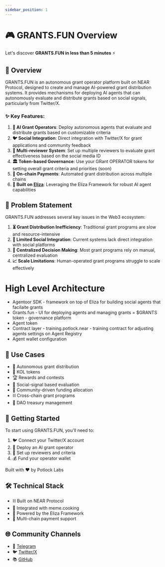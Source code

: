 ```yaml
---
sidebar_position: 1
---
```


# 🎮 GRANTS.FUN Overview

Let's discover **GRANTS.FUN in less than 5 minutes** ⚡

## 🎯 Overview

GRANTS.FUN is an autonomous grant operator platform built on NEAR Protocol, designed to create and manage AI-powered grant distribution systems. It provides mechanisms for deploying AI agents that can autonomously evaluate and distribute grants based on social signals, particularly from Twitter/X.

### ✨ Key Features:

1. **🤖 AI Grant Operators**: Deploy autonomous agents that evaluate and distribute grants based on customizable criteria
2. **🐦 Social Integration**: Direct integration with Twitter/X for grant applications and community feedback
3. **👥 Multi-reviewer System**: Set up multiple reviewers to evaluate grant effectiveness based on the social media ID
4. **🏛️ Token-based Governance**: Use your GRant OPERATOR tokens for setting overall grant criteria and priorities (soon)
5. **💸 On-chain Payments**: Automated grant distribution across multiple chains
6. **🧠 Built on <a href="https://github.com/ai16z/eliza" target="_blank">Eliza</a>**: Leveraging the Eliza Framework for robust AI agent capabilities

## 🤔 Problem Statement

GRANTS.FUN addresses several key issues in the Web3 ecosystem:

1. **⏳ Grant Distribution Inefficiency**: Traditional grant programs are slow and resource-intensive
2. **🔗 Limited Social Integration**: Current systems lack direct integration with social platforms
3. **👤 Centralized Decision Making**: Most grant programs rely on manual, centralized evaluation
4. **📈 Scale Limitations**: Human-operated grant programs struggle to scale effectively

# High Level Architecture
- Agentoor SDK - framework on top of Eliza for building social agents that facilaite grants 
- Grants.fun - UI for deploying agents and managing grants
= $GRANTS token - governance platform
- Agent token
- Contract layer - training.potlock.near - training contract for adjusting agents settings on Agent Registry
- Agent wallet configuration
## 🎯 Use Cases

- 🤖 Autonomous grant distribution
- 🌟 KOL tokens
- 🏆 Rewards and contests
- 📱 Social-signal based evaluation
- 🤝 Community-driven funding allocation
- ⛓️ Cross-chain grant programs
- 🏦 DAO treasury management

## 🚀 Getting Started

To start using GRANTS.FUN, you'll need to:

1. 🐦 Connect your Twitter/X account
2. 🤖 Deploy an AI grant operator
3. 👥 Set up reviewers and criteria
4. 💰 Fund your operator wallet

Built with ❤️ by Potlock Labs

## 🛠️ Technical Stack

- ⛓️ Built on NEAR Protocol
- 🍳 Integrated with meme.cooking
- 🧠 Powered by the Eliza Framework
- 💸 Multi-chain payment support

## 🌐 Community Channels

- 💬 [Telegram](https://t.me/grantsdotfun)
- 🐦 [Twitter/X](https://twitter.com/grantsdotfun)
- 📚 [GitHub](https://github.com/potlock/grantsdotfun)
